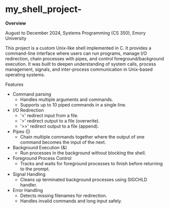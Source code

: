 # my_shell_project-

**Overview**

August to December 2024, Systems Programming (CS 350), Emory University 

This project is a custom Unix-like shell implemented in C. It provides a command-line interface where users can run programs, manage I/O redirection, chain processes with pipes, and control foreground/background execution. It was built to deepen understanding of system calls, process management, signals, and inter-process communication in Unix-based operating systems.

Features
- Command parsing
  - Handles multiple arguments and commands.
  - Supports up to 10 piped commands in a single line.
- I/O Redirection
  - '<' redirect input from a file.
  - '>' redirect output to a file (overwrite).
  - '>>' redirect output to a file (append).
- Pipes (|)
  - Chain multiple commands together where the output of one command becomes the input of the next.
- Background Execution (&)
  - Run processes in the background without blocking the shell.
- Foreground Process Control
  - Tracks and waits for foreground processes to finish before returning to the prompt.
- Signal Handling
  - Cleans up terminated background processes using SIGCHLD handler.
- Error Handling
  - Detects missing filenames for redirection.
  - Handles invalid commands and long input safely.
